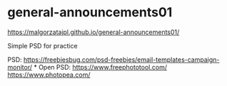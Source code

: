 # general-announcements01
https://malgorzatajpl.github.io/general-announcements01/

Simple PSD for practice

PSD:
https://freebiesbug.com/psd-freebies/email-templates-campaign-monitor/
  *
Open PSD:
https://www.freephototool.com/
https://www.photopea.com/
